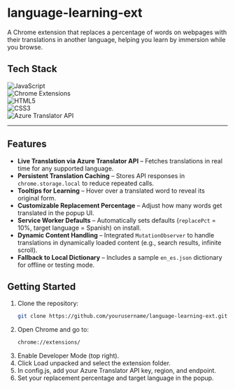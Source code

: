 # language-learning-ext
A Chrome extension that replaces a percentage of words on webpages with their translations in another language, helping you learn by immersion while you browse.

## Tech Stack

![JavaScript](https://img.shields.io/badge/JavaScript-F7DF1E.svg?logo=javascript&logoColor=black)  
![Chrome Extensions](https://img.shields.io/badge/Chrome_Extension-FABC0C?logo=google-chrome&logoColor=white)  
![HTML5](https://img.shields.io/badge/HTML5-E34F26.svg?logo=html5&logoColor=white)  
![CSS3](https://img.shields.io/badge/CSS3-1572B6.svg?logo=css3&logoColor=white)  
![Azure Translator API](https://img.shields.io/badge/Azure_Translator_API-0078D4?logo=microsoft-azure&logoColor=white)  

---

## Features

- **Live Translation via Azure Translator API** – Fetches translations in real time for any supported language.
- **Persistent Translation Caching** – Stores API responses in `chrome.storage.local` to reduce repeated calls.
- **Tooltips for Learning** – Hover over a translated word to reveal its original form.
- **Customizable Replacement Percentage** – Adjust how many words get translated in the popup UI.
- **Service Worker Defaults** – Automatically sets defaults (`replacePct` = 10%, target language = Spanish) on install.
- **Dynamic Content Handling** – Integrated `MutationObserver` to handle translations in dynamically loaded content (e.g., search results, infinite scroll).
- **Fallback to Local Dictionary** – Includes a sample `en_es.json` dictionary for offline or testing mode.

 ## Getting Started

1. Clone the repository:
   ```bash
   git clone https://github.com/yourusername/language-learning-ext.git
   
2. Open Chrome and go to:
   ```bash
   chrome://extensions/
   
4. Enable Developer Mode (top right).
5. Click Load unpacked and select the extension folder.
6. In config.js, add your Azure Translator API key, region, and endpoint.
7. Set your replacement percentage and target language in the popup.
